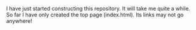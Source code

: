 I have just started constructing this repository. It will take me quite a while.
So far I have only created the top page (index.html).
Its links may not go anywhere!
